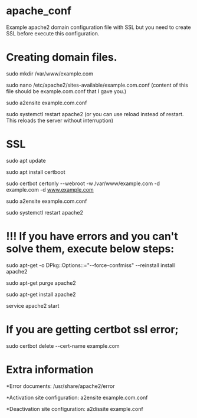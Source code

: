 # apache_conf

Example apache2 domain configuration file with SSL but you need to create SSL before execute this configuration.

# Creating domain files.

sudo mkdir /var/www/example.com

sudo nano /etc/apache2/sites-available/example.com.conf (content of this file should be example.com.conf that I gave you.)

sudo a2ensite example.com.conf

sudo systemctl restart apache2 (or you can use reload instead of restart. This reloads the server without interruption)

# SSL

sudo apt update

sudo apt install certboot

sudo certbot certonly --webroot -w /var/www/example.com -d example.com -d www.example.com

sudo a2ensite example.com.conf

sudo systemctl restart apache2

# !!! If you have errors and you can't solve them, execute below steps:

sudo apt-get -o DPkg::Options::="--force-confmiss" --reinstall install apache2

sudo apt-get purge apache2

sudo apt-get install apache2

service apache2 start

# If you are getting certbot ssl error;

sudo certbot delete --cert-name example.com

# Extra information

*Error documents: /usr/share/apache2/error

*Activation site configuration: a2ensite example.com.conf

*Deactivation site configuration: a2dissite example.conf







